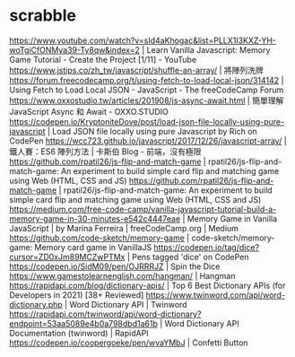 # scrabble

https://www.youtube.com/watch?v=sId4aKhogac&list=PLLX1I3KXZ-YH-woTgiCfONMya39-Ty8qw&index=2 | Learn Vanilla Javascript: Memory Game Tutorial - Create the Project [1/11] - YouTube
https://www.jstips.co/zh_tw/javascript/shuffle-an-array/ | 將陣列洗牌
https://forum.freecodecamp.org/t/using-fetch-to-load-local-json/314142 | Using Fetch to Load Local JSON - JavaScript - The freeCodeCamp Forum
https://www.oxxostudio.tw/articles/201908/js-async-await.html | 簡單理解 JavaScript Async 和 Await - OXXO.STUDIO
https://codepen.io/KryptoniteDove/post/load-json-file-locally-using-pure-javascript | Load JSON file locally using pure Javascript by Rich on CodePen
https://wcc723.github.io/javascript/2017/12/26/javascript-array/ | 鐵人賽：ES6 陣列方法 | 卡斯伯 Blog - 前端，沒有極限
https://github.com/rpatil26/js-flip-and-match-game | rpatil26/js-flip-and-match-game: An experiment to build simple card flip and matching game using Web (HTML, CSS and JS)
https://github.com/rpatil26/js-flip-and-match-game | rpatil26/js-flip-and-match-game: An experiment to build simple card flip and matching game using Web (HTML, CSS and JS)
https://medium.com/free-code-camp/vanilla-javascript-tutorial-build-a-memory-game-in-30-minutes-e542c4447eae | Memory Game in Vanilla JavaScript | by Marina Ferreira | freeCodeCamp.org | Medium
https://github.com/code-sketch/memory-game | code-sketch/memory-game: Memory card game in VanillaJS
https://codepen.io/tag/dice?cursor=ZD0xJm89MCZwPTMx | Pens tagged 'dice' on CodePen
https://codepen.io/SidM09/pen/OJRRRJZ | Spin the Dice
https://www.gamestolearnenglish.com/hangman/ | Hangman
https://rapidapi.com/blog/dictionary-apis/ | Top 6 Best Dictionary APIs (for Developers in 2021) [38+ Reviewed]
https://www.twinword.com/api/word-dictionary.php | Word Dictionary API | Twinword
https://rapidapi.com/twinword/api/word-dictionary?endpoint=53aa5089e4b0a798dbd1a61b | Word Dictionary API Documentation (twinword) | RapidAPI
https://codepen.io/coopergoeke/pen/wvaYMbJ | Confetti Button